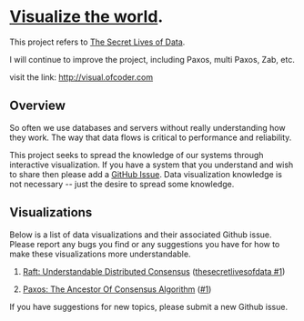 [Visualize the world](http://visual.ofcoder.com).
========================
This project refers to [The Secret Lives of Data](https://github.com/benbjohnson/thesecretlivesofdata).

I will continue to improve the project, including Paxos, multi Paxos, Zab, etc.

visit the link: http://visual.ofcoder.com

## Overview

So often we use databases and servers without really understanding how they work.
The way that data flows is critical to performance and reliability.

This project seeks to spread the knowledge of our systems through interactive visualization.
If you have a system that you understand and wish to share then please add a [GitHub Issue](https://github.com/shihuili1218/visual/issues).
Data visualization knowledge is not necessary -- just the desire to spread some knowledge.


## Visualizations

Below is a list of data visualizations and their associated Github issue.
Please report any bugs you find or any suggestions you have for how to make these visualizations more understandable.

1. [Raft: Understandable Distributed Consensus](http://visual.ofcoder.com/raft) ([thesecretlivesofdata #1](https://github.com/benbjohnson/thesecretlivesofdata/issues/1))

2. [Paxos: The Ancestor Of Consensus Algorithm](http://visual.ofcoder.com/paxos) ([#1](https://github.com/shihuili1218/visual/issues/1))
   
If you have suggestions for new topics, please submit a new Github issue.
